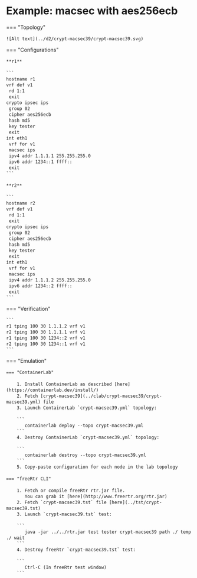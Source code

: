 # Example: macsec with aes256ecb

=== "Topology"

    ![Alt text](../d2/crypt-macsec39/crypt-macsec39.svg)

=== "Configurations"

    **r1**

    ```
    hostname r1
    vrf def v1
     rd 1:1
     exit
    crypto ipsec ips
     group 02
     cipher aes256ecb
     hash md5
     key tester
     exit
    int eth1
     vrf for v1
     macsec ips
     ipv4 addr 1.1.1.1 255.255.255.0
     ipv6 addr 1234::1 ffff::
     exit
    ```

    **r2**

    ```
    hostname r2
    vrf def v1
     rd 1:1
     exit
    crypto ipsec ips
     group 02
     cipher aes256ecb
     hash md5
     key tester
     exit
    int eth1
     vrf for v1
     macsec ips
     ipv4 addr 1.1.1.2 255.255.255.0
     ipv6 addr 1234::2 ffff::
     exit
    ```

=== "Verification"

    ```
    r1 tping 100 30 1.1.1.2 vrf v1
    r2 tping 100 30 1.1.1.1 vrf v1
    r1 tping 100 30 1234::2 vrf v1
    r2 tping 100 30 1234::1 vrf v1
    ```

=== "Emulation"

    === "ContainerLab"

        1. Install ContainerLab as described [here](https://containerlab.dev/install/)  
        2. Fetch [crypt-macsec39](../clab/crypt-macsec39/crypt-macsec39.yml) file  
        3. Launch ContainerLab `crypt-macsec39.yml` topology:  

        ```
           containerlab deploy --topo crypt-macsec39.yml  
        ```
        4. Destroy ContainerLab `crypt-macsec39.yml` topology:  

        ```
           containerlab destroy --topo crypt-macsec39.yml  
        ```
        5. Copy-paste configuration for each node in the lab topology

    === "freeRtr CLI"

        1. Fetch or compile freeRtr rtr.jar file.  
           You can grab it [here](http://www.freertr.org/rtr.jar)  
        2. Fetch `crypt-macsec39.tst` file [here](../tst/crypt-macsec39.tst)  
        3. Launch `crypt-macsec39.tst` test:  

        ```
           java -jar ../../rtr.jar test tester crypt-macsec39 path ./ temp ./ wait
        ```
        4. Destroy freeRtr `crypt-macsec39.tst` test:  

        ```
           Ctrl-C (In freeRtr test window)
        ```

